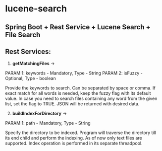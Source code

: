 # lucene-search
## Spring Boot + Rest Service + Lucene Search + File Search

## Rest Services:

1. **getMatchingFiles** -> 

PARAM 1: keywords - Mandatory, Type - String
PARAM 2: isFuzzy - Optional, Type - boolean

Provide the keywords to search. Can be separated by space or comma. If exact match for all words is needed, keep the fuzzy flag with its default value. In case you need to search files containing any word from the given list, set the flag to TRUE. JSON will be returned with desired data.

2. **buildIndexForDirectory** -> 

PARAM 1: path - Mandatory, Type - String

Specify the directory to be indexed. Program will traverse the directory till its end child and perform the indexing. As of now only text files are supported. Index operation is performed in its separate threadpool.
